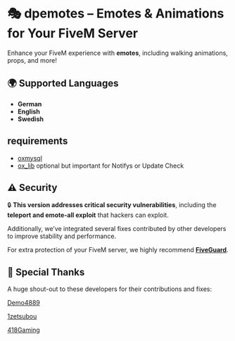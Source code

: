 
# 🎭 dpemotes – Emotes & Animations for Your FiveM Server  

Enhance your FiveM experience with **emotes**, including walking animations, props, and more!

## 🌍 Supported Languages

- **German**
- **English**
- **Swedish**

## requirements
- [oxmysql](https://github.com/overextended/oxmysql)
- [ox_lib](https://github.com/overextended/ox_lib) optional but important for Notifys or Update Check

## ⚠️ Security

🔒 **This version addresses critical security vulnerabilities**, including the **teleport and emote-all exploit** that hackers can exploit.  

Additionally, we’ve integrated several fixes contributed by other developers to improve stability and performance.  

For extra protection of your FiveM server, we highly recommend **[FiveGuard](https://fiveguard.net/)**.  

## 🙏 Special Thanks

A huge shout-out to these developers for their contributions and fixes:

[Demo4889](https://github.com/Demo4889)

[1zetsubou](https://github.com/1zetsubou)

[418Gaming](https://github.com/418Gaming)

